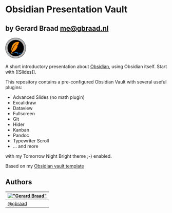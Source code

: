 # Obsidian Presentation Vault

## by Gerard Braad <me@gbraad.nl>

[!["Scribble"](https://raw.githubusercontent.com/gbraad/assets/gh-pages/icons/scribble-icon-64.png)](http://github.com/gbraad)

A short introductory presentation about [Obsidian](https://obsidian.md/), using Obsidian itself. Start with [[Slides]].

This repository contains a pre-configured Obsidian Vault with several useful plugins:
  * Advanced Slides (no math plugin)
  * Excalidraw
  * Dataview
  * Fullscreen
  * Git
  * Hider
  * Kanban
  * Pandoc
  * Typewriter Scroll
  * ... and more

with my Tomorrow Night Bright theme ;-) enabled.

Based on my [Obsidian vault template](http://github.com/gbraad/obsidian-template)


## Authors

| [!["Gerard Braad"](http://gravatar.com/avatar/e466994eea3c2a1672564e45aca844d0.png?s=60)](http://gbraad.nl "Gerard Braad <me@gbraad.nl>") |
|---|
| [@gbraad](https://gbraad.nl/social)  |
